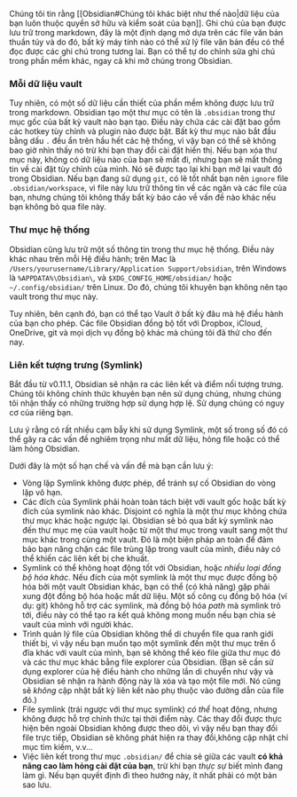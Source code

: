 Chúng tôi tin rằng [[Obsidian#Chúng tôi khác biệt như thế nào|dữ liệu của bạn luôn thuộc quyền sở hữu và kiểm soát của bạn]]. Ghi chú của bạn được lưu trữ trong markdown, đây là một định dạng mở dựa trên các file văn bản thuần túy và do đó, bất kỳ máy tính nào có thể xử lý file văn bản đều có thể đọc được các ghi chú trong tương lai. Bạn có thể tự do chỉnh sửa ghi chú trong phần mềm khác, ngay cả khi mở chúng trong Obsidian.

### Mỗi dữ liệu vault

Tuy nhiên, có một số dữ liệu cần thiết của phần mềm không được lưu trữ trong markdown. Obsidian tạo một thư mục có tên là `.obsidian` trong thư mục gốc của bất kỳ vault nào bạn tạo. Điều này chứa các cài đặt bao gồm các hotkey tùy chỉnh và plugin nào được bật. Bất kỳ thư mục nào bắt đầu bằng dấu `.` đều ẩn trên hầu hết các hệ thống, vì vậy bạn có thể sẽ không bao giờ nhìn thấy nó trừ khi bạn thay đổi cài đặt hiển thị. Nếu bạn xóa thư mục này, không có dữ liệu nào của bạn sẽ mất đi, nhưng bạn sẽ mất thông tin về cài đặt tùy chỉnh của mình. Nó sẽ được tạo lại khi bạn mở lại vault đó trong Obsidian. Nếu bạn đang sử dụng `git`, có lẽ tốt nhất bạn nên `ignore` file `.obsidian/workspace`, vì file này lưu trữ thông tin về các ngăn và các file của bạn, nhưng chúng tôi không thấy bất kỳ báo cáo về vấn đề nào khác nếu bạn không bỏ qua file này.

### Thư mục hệ thống

Obsidian cũng lưu trữ một số thông tin trong thư mục hệ thống. Điều này khác nhau trên mỗi Hệ điều hành; trên Mac là `/Users/yourusername/Library/Application Support/obsidian`, trên Windows là `%APPDATA%\Obsidian\`, và `$XDG_CONFIG_HOME/obsidian/` hoặc `~/.config/obsidian/` trên Linux. Do đó, chúng tôi khuyên bạn không nên tạo vault trong thư mục này.

Tuy nhiên, bên cạnh đó, bạn có thể tạo Vault ở bất kỳ đâu mà hệ điều hành của bạn cho phép. Các file Obsidian đồng bộ tốt với Dropbox, iCloud, OneDrive, git và mọi dịch vụ đồng bộ khác mà chúng tôi đã thử cho đến nay.

### Liên kết tượng trưng (Symlink)

Bắt đầu từ v0.11.1, Obsidian sẽ nhận ra các liên kết và điểm nối tượng trưng. Chúng tôi không chính thức khuyên bạn nên sử dụng chúng, nhưng chúng tôi nhận thấy có những trường hợp sử dụng hợp lệ. Sử dụng chúng có nguy cơ của riêng bạn.

Lưu ý rằng có rất nhiều cạm bẫy khi sử dụng Symlink, ​​một số trong số đó có thể gây ra các vấn đề nghiêm trọng như mất dữ liệu, hỏng file hoặc có thể làm hỏng Obsidian.

Dưới đây là một số hạn chế và vấn đề mà bạn cần lưu ý:

- Vòng lặp Symlink không được phép, để tránh sự cố Obsidian do vòng lặp vô hạn.
- Các đích của Symlink phải hoàn toàn tách biệt với vault gốc hoặc bất kỳ đích của symlink nào khác. Disjoint có nghĩa là một thư mục không chứa thư mục khác hoặc ngược lại. Obsidian sẽ bỏ qua bất kỳ symlink nào đến thư mục mẹ của vault hoặc từ một thư mục trong vault sang một thư mục khác trong cùng một vault. Đó là một biện pháp an toàn để đảm bảo bạn năng chặn các file trùng lặp trong vault của mình, điều này có thể khiến các liên kết bị che khuất.
- Symlink có thể không hoạt động tốt với Obsidian, hoặc _nhiều loại đồng bộ hóa khác_. Nếu đích của một symlink là một thư mục được đồng bộ hóa bởi một vault Obsidian khác, bạn có thể (có khả năng) gặp phải xung đột đồng bộ hóa hoặc mất dữ liệu. Một số công cụ đồng bộ hóa (ví dụ: git) không hỗ trợ các symlink, ​​mà đồng bộ hóa _path_ mà symlink trỏ tới, điều này có thể tạo ra kết quả không mong muốn nếu bạn chia sẻ vault của mình với người khác.
- Trình quản lý file của Obsidian không thể di chuyển file qua ranh giới thiết bị, vì vậy nếu bạn muốn tạo một symlink đến một thư mục trên ổ đĩa khác với vault của mình, bạn sẽ không thể kéo file giữa thư mục đó và các thư mục khác bằng file explorer của Obsidian. (Bạn sẽ cần sử dụng explorer của hệ điều hành cho những lần di chuyển như vậy và Obsidian sẽ nhận ra hành động này là xóa và tạo một file mới. Nó cũng sẽ _không_ cập nhật bất kỳ liên kết nào phụ thuộc vào đường dẫn của file đó.)
- File symlink (trái ngược với thư mục symlink) _có thể_ hoạt động, nhưng không được hỗ trợ chính thức tại thời điểm này. Các thay đổi được thực hiện bên ngoài Obsidian không được theo dõi, vì vậy nếu bạn thay đổi file trực tiếp, Obsidian sẽ không phát hiện ra thay đổi,không cập nhật chỉ mục tìm kiếm, v.v...
- Việc liên kết trong thư mục `.obsidian/` để chia sẻ giữa các vault **có khả năng cao làm hỏng cài đặt của bạn**, trừ khi bạn _thực sự_ biết mình đang làm gì. Nếu bạn quyết định đi theo hướng này, ít nhất phải có một bản sao lưu.
